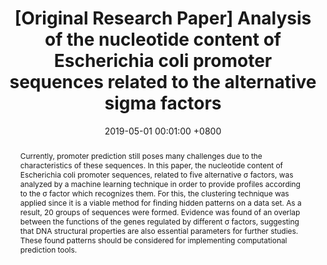 ---
title:          "[Original Research Paper] Analysis of the nucleotide content of Escherichia coli promoter sequences related to the alternative sigma factors"
date:           2019-05-01 00:01:00 +0800
selected:       false
pub:            "Wiley - Journal of Molecular Recognition"
pub_date:       "2019"
category:       "bioinformatics"
abstract: >-
  Currently, promoter prediction still poses many challenges due to the characteristics of these sequences. In this paper, the nucleotide content of Escherichia coli promoter sequences, related to five alternative σ factors, was analyzed by a machine learning technique in order to provide profiles according to the σ factor which recognizes them. For this, the clustering technique was applied since it is a viable method for finding hidden patterns on a data set. As a result, 20 groups of sequences were formed. Evidence was found of an overlap between the functions of the genes regulated by different σ factors, suggesting that DNA structural properties are also essential parameters for further studies. These found patterns should be considered for implementing computational prediction tools. 

cover:          /assets/images/covers/2019-JOMR.jpg
authors:
- Gabriel Dall'Alba*
- Pedro Lenz Casa
- Daniel Luis Notari
- Andre Gustavo Adami
- Sergio Echeverrigaray
 - Scheila de Avila e Silva
links:
  Paper: https://onlinelibrary.wiley.com/doi/abs/10.1002/jmr.2770
---